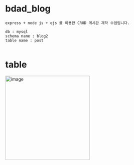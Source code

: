 # bdad_blog

```
express + node js + ejs 를 이용한 CRUD 게시판 제작 수업입니다.

db : mysql
schema name : blog2
table name : post


```
<h1>table</h1>

<img width="269" alt="image" src="https://github.com/amazon7737/bdad_blog/assets/76634341/870fa4a3-95c4-4e9b-8010-ce1b796c71fa">
